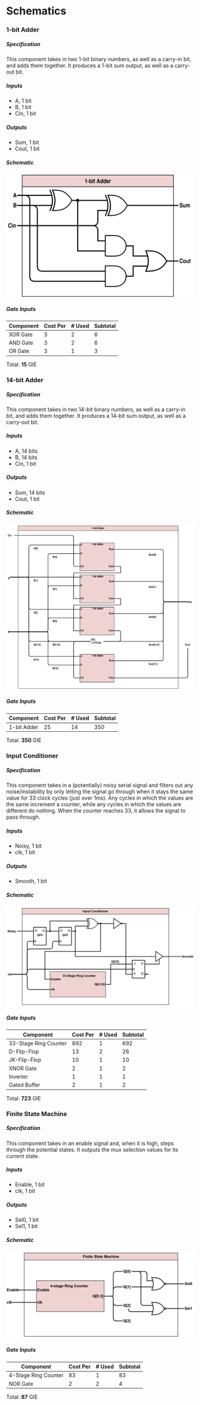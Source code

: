 # Schematics


### 1-bit Adder

##### Specification
This component takes in two 1-bit binary numbers, as well as a carry-in bit, and adds them together. It produces a 1-bit sum output, as well as a carry-out bit.

##### Inputs
* A, 1 bit
* B, 1 bit
* Cin, 1 bit

##### Outputs
* Sum, 1 bit
* Cout, 1 bit

##### Schematic
![1-bit Adder](images/adder1schematic.png)

##### Gate Inputs
| Component | Cost Per | # Used | Subtotal |
|-----------|----------|--------|----------|
| XOR Gate  | 3        | 2      | 6        |
| AND Gate  | 3        | 2      | 6        |
| OR Gate   | 3        | 1      | 3        |
Total: **15** GIE


### 14-bit Adder

##### Specification
This component takes in two 14-bit binary numbers, as well as a carry-in bit, and adds them together. It produces a 14-bit sum output, as well as a carry-out bit.

##### Inputs
* A, 14 bits
* B, 14 bits
* Cin, 1 bit

##### Outputs
* Sum, 14 bits
* Cout, 1 bit

##### Schematic
![14-bit Adder](images/adder14schematic.png)

##### Gate Inputs
| Component   | Cost Per | # Used | Subtotal |
|-------------|----------|--------|----------|
| 1-bit Adder | 25       | 14     | 350      |
Total: **350** GIE


### Input Conditioner

##### Specification
This component takes in a (potentially) noisy serial signal and filters out any noise/instability by only letting the signal go through when it stays the same value for 33 clock cycles (just over 1ms). Any cycles in which the values are the same increment a counter, while any cycles in which the values are different do nothing. When the counter reaches 33, it allows the signal to pass through.

##### Inputs
* Noisy, 1 bit
* clk, 1 bit

##### Outputs
* Smooth, 1 bit

##### Schematic
![Input Conditioner](images/inputconditionerschematic.png)

##### Gate Inputs
| Component             | Cost Per | # Used | Subtotal |
|-----------------------|----------|--------|----------|
| 33-Stage Ring Counter | 692      | 1      | 692      |
| D-Flip-Flop           | 13       | 2      | 26       |
| JK-Flip-Flop          | 10       | 1      | 10       |
| XNOR Gate             | 2        | 1      | 2        |
| Inverter              | 1        | 1      | 1        |
| Gated Buffer          | 2        | 1      | 2        |
Total: **723** GIE


### Finite State Machine

##### Specification
This component takes in an enable signal and, when it is high, steps through the potential states. It outputs the mux selection values for its current state.

##### Inputs
* Enable, 1 bit
* clk, 1 bit

##### Outputs
* Sel0, 1 bit
* Sel1, 1 bit

##### Schematic
![Finite State Machine](images/fsmschematic.png)

##### Gate Inputs
| Component            | Cost Per | # Used | Subtotal |
|----------------------|----------|--------|----------|
| 4-Stage Ring Counter | 83       | 1      | 83       |
| NOR Gate             | 2        | 2      | 4        |
Total: **87** GIE
